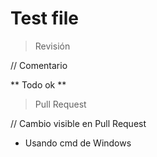 # Test file

> Revisión

// Comentario

** Todo ok **

> Pull Request

// Cambio visible en Pull Request

- Usando cmd de Windows
